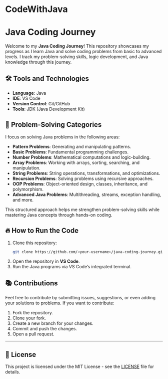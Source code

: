 # CodeWithJava

# Java Coding Journey

Welcome to my **Java Coding Journey**! This repository showcases my progress as I learn Java and solve coding problems from basic to advanced levels. I track my problem-solving skills, logic development, and Java knowledge through this journey.

## 🛠️ Tools and Technologies

- **Language**: Java
- **IDE**: VS Code
- **Version Control**: Git/GitHub
- **Tools**: JDK (Java Development Kit)

## 🧩 Problem-Solving Categories

I focus on solving Java problems in the following areas:

- **Pattern Problems**: Generating and manipulating patterns.
- **Basic Problems**: Fundamental programming challenges.
- **Number Problems**: Mathematical computations and logic-building.
- **Array Problems**: Working with arrays, sorting, searching, and manipulation.
- **String Problems**: String operations, transformations, and optimizations.
- **Recursion Problems**: Solving problems using recursive approaches.
- **OOP Problems**: Object-oriented design, classes, inheritance, and polymorphism.
- **Advanced Java Problems**: Multithreading, streams, exception handling, and more.

This structured approach helps me strengthen problem-solving skills while mastering Java concepts through hands-on coding.

## 🔥 How to Run the Code

1. Clone this repository:
   ```bash
   git clone https://github.com/<your-username>/java-coding-journey.git
   ```
2. Open the repository in **VS Code**.
3. Run the Java programs via VS Code’s integrated terminal.

## 📚 Contributions

Feel free to contribute by submitting issues, suggestions, or even adding your solutions to problems. If you want to contribute:

1. Fork the repository.
2. Clone your fork.
3. Create a new branch for your changes.
4. Commit and push the changes.
5. Open a pull request.

---

## 🔗 License

This project is licensed under the MIT License - see the [LICENSE](LICENSE) file for details.







































